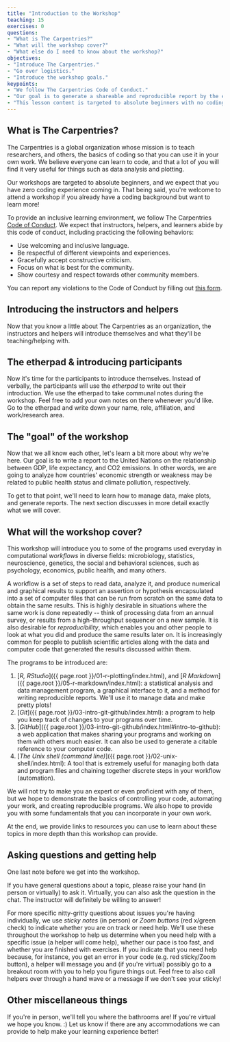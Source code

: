 ```yaml
---
title: "Introduction to the Workshop"
teaching: 15
exercises: 0
questions: 
- "What is The Carpentries?"
- "What will the workshop cover?"
- "What else do I need to know about the workshop?"
objectives: 
- "Introduce The Carpentries."
- "Go over logistics."
- "Introduce the workshop goals."
keypoints: 
- "We follow The Carpentries Code of Conduct."
- "Our goal is to generate a shareable and reproducible report by the end of the workshop."
- "This lesson content is targeted to absolute beginners with no coding experience."
---
```



## What is The Carpentries?

The Carpentries is a global organization whose mission is to teach researchers, and others, the basics of coding so that you can use it in your own work. 
We believe everyone can learn to code, and that a lot of you will find it very useful for things such as data analysis and plotting.

Our workshops are targeted to absolute beginners, and we expect that you have zero coding experience coming in. 
That being said, you're welcome to attend a workshop if you already have a coding background but want to learn more!

To provide an inclusive learning environment, we follow The Carpentries [Code of Conduct](https://docs.carpentries.org/topic_folders/policies/code-of-conduct.html). 
We expect that instructors, helpers, and learners abide by this code of conduct, including practicing the following behaviors:

- Use welcoming and inclusive language.
- Be respectful of different viewpoints and experiences.
- Gracefully accept constructive criticism.
- Focus on what is best for the community.
- Show courtesy and respect towards other community members.

You can report any violations to the Code of Conduct by filling out [this form](https://docs.google.com/forms/d/e/1FAIpQLSdi0wbplgdydl_6rkVtBIVWbb9YNOHQP_XaANDClmVNu0zs-w/viewform).

## Introducing the instructors and helpers

Now that you know a little about The Carpentries as an organization, the instructors and helpers will introduce themselves and what they'll be teaching/helping with.

## The etherpad & introducing participants

Now it's time for the participants to introduce themselves. 
Instead of verbally, the participants will use the _etherpad_ to write out their introduction. 
We use the etherpad to take communal notes during the workshop. 
Feel free to add your own notes on there whenever you'd like. 
Go to the etherpad and write down your name, role, affiliation, and work/research area.

## The "goal" of the workshop

Now that we all know each other, let's learn a bit more about why we're here. 
Our goal is to write a report to the United Nations on the relationship between GDP, life expectancy, and CO2 emissions. In other words, we are going to analyze  how countries' economic strength or weakness may be related to  public health status and climate pollution, respectively.

To get to that point, we'll need to learn how to manage data, make plots, and generate reports. The next section discusses in more detail exactly what we will cover.

## What will the workshop cover?

This workshop will introduce you to some of the programs used everyday in
computational _workflows_ in diverse fields:  microbiology, 
statistics, neuroscience, genetics, the social and behavioral 
sciences, such as psychology, economics,  public health, and many others.

A workflow is a set of steps to read data, analyze it, and produce numerical
and graphical results to support an assertion or hypothesis encapsulated into
a set of computer files that can be run from scratch on the same data to obtain
the same results. This is highly desirable in situations where the same work is 
done repeatedly -- think of processing data from an annual
survey, or results from a high-throughput sequencer on a new sample. It is
also desirable for _reproducibility_, which enables you and other people to look at
what you did and produce the same results later on. It is increasingly common for
people to publish scientific articles along with the data and  computer code that 
generated the results discussed within them.

The programs to be introduced are:

1. [_R, RStudio_]({{ page.root }}/01-r-plotting/index.html), and [_R Markdown_]({{ page.root }}/05-r-markdown/index.html): a statistical analysis and data management program, a graphical interface to it, and a method for writing reproducible reports. 
We'll use it to manage data and make pretty plots!
1. [_Git_]({{ page.root }}/03-intro-git-github/index.html): a program to help you keep track of changes to your programs over time.
1. [_GitHub_]({{ page.root }}/03-intro-git-github/index.html#intro-to-github): a web application that makes sharing your programs and working on them with others much easier. It can also be used to generate a citable reference to your computer code.
1. [_The Unix shell (command line)_]({{ page.root }}/02-unix-shell/index.html): A tool that is extremely useful for managing both data and program files and chaining together discrete steps in your workflow
(automation).

We will not try to make you an expert or even proficient with any of them, but we
hope to demonstrate the basics of controlling your code, automating your
work, and creating reproducible programs. We also hope to provide you with some
fundamentals that you can incorporate in your own work.

At the end, we provide links to resources you can use to learn about these
topics in more depth than this workshop can provide.

## Asking questions and getting help

One last note before we get into the workshop. 

If you have general questions about a topic, please raise your hand (in person or virtually) to ask it. 
Virtually, you can also ask the question in the chat. 
The instructor will definitely be willing to answer!

For more specific nitty-gritty questions about issues you're having individually, we use _sticky notes_ (in person) or _Zoom buttons_ (red x/green check) to indicate whether you are on track or need help. 
We'll use these throughout the workshop to help us determine when you need help with a specific issue (a helper will come help), whether our pace is too fast, and whether you are finished with exercises. 
If you indicate that you need help because, for instance, you get an error in your code (e.g. red sticky/Zoom button), a helper will message you and (if you're virtual) possibly go to a breakout room with you to help you figure things out.
Feel free to also call helpers over through a hand wave or a message if we don't see your sticky!

## Other miscellaneous things

If you're in person, we'll tell you where the bathrooms are! If you're virtual we hope you know. :)
Let us know if there are any accommodations we can provide to help make your learning experience better!

